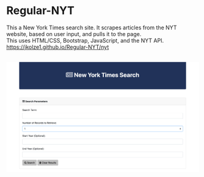 # Regular-NYT
This a New York Times search site. It scrapes articles from the NYT website, based on user input, and pulls it to the page. <br>
This uses HTML/CSS, Bootstrap, JavaScript, and the NYT API.<br>
https://jkolze1.github.io/Regular-NYT/nyt 
<br> 
<br>

![Home](/img/photo.png 'Screenshot')
